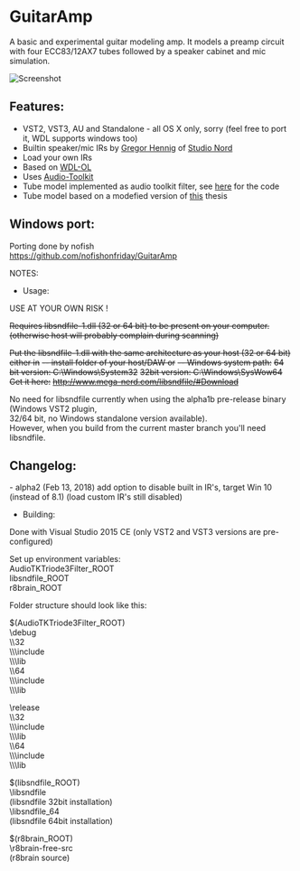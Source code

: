 # GuitarAmp
A basic and experimental guitar modeling amp. It models a preamp circuit with four ECC83/12AX7 tubes followed by a 
speaker cabinet and mic simulation.

![](https://raw.githubusercontent.com/apohl79/GuitarAmp/master/manual/screenshot.png "Screenshot")

Features:
---------

- VST2, VST3, AU and Standalone - all OS X only, sorry (feel free to port it, WDL supports windows too)
- Builtin speaker/mic IRs by [Gregor Hennig](http://www.grgr.de/index.html#ir) of [Studio Nord](http://www.studio-nord.net)
- Load your own IRs
- Based on [WDL-OL](https://github.com/olilarkin/wdl-ol)
- Uses [Audio-Toolkit](http://www.audio-tk.com)
- Tube model implemented as audio toolkit filter, see [here](https://github.com/apohl79/AudioTK/blob/Triode3Filter/ATK/Preamplifier/Triode3Filter.h) for the code
- Tube model based on a modefied version of [this](http://www.hs-ulm.de/opus/frontdoor.php?source_opus=114) thesis

 
Windows port:  
-------------  

Porting done by nofish  
https://github.com/nofishonfriday/GuitarAmp  

NOTES:

- Usage:  

USE AT YOUR OWN RISK !

~~Requires libsndfile-1.dll (32 or 64 bit) to be present on your computer.~~
~~(otherwise host will probably complain during scanning)~~
 
~~Put the libsndfile-1.dll with the same architecture as your host (32 or 64 bit) either in~~
~~-- install folder of your host/DAW or~~
~~-- Windows system path:~~ 
~~64 bit version: C:\Windows\System32~~
~~32bit version: C:\Windows\SysWow64~~
~~Get it here:~~
~~http://www.mega-nerd.com/libsndfile/#Download~~

No need for libsndfile currently when using the alpha1b pre-release binary (Windows VST2 plugin,  
32/64 bit, no Windows standalone version available).  
However, when you build from the current master branch you'll need libsndfile.  


Changelog:
----------

\- alpha2 (Feb 13, 2018)
add option to disable built in IR's, target Win 10 (instead of 8.1)
(load custom IR's still disabled)  
  
	
	
	
- Building:

Done with Visual Studio 2015 CE
(only VST2 and VST3 versions are pre-configured)

Set up environment variables:  
AudioTKTriode3Filter_ROOT  
libsndfile_ROOT  
r8brain_ROOT  

Folder structure should look like this:  

$(AudioTKTriode3Filter_ROOT)  
\debug  
\\\32  
\\\\\include  
\\\\\lib  
\\\64  
\\\\\include  
\\\\\lib  

\release  
\\\32  
\\\\\include  
\\\\\lib  
\\\64  
\\\\\include  
\\\\\lib  

$(libsndfile_ROOT)  
\libsndfile   
(libsndfile 32bit installation)  
\libsndfile_64  
(libsndfile 64bit installation)  

$(r8brain_ROOT)  
\r8brain-free-src  
(r8brain source)  

